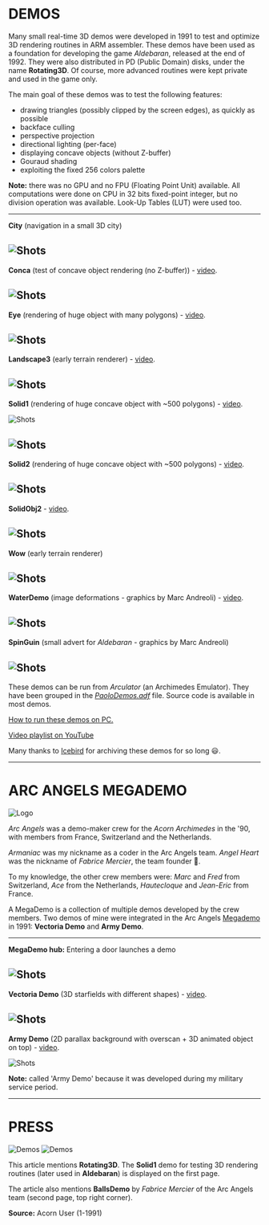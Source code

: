 # DEMOS

Many small real-time 3D demos were developed in 1991 to test and optimize 3D rendering routines in ARM assembler. These demos have been used as a foundation for developing the game _Aldebaran_, released at the end of 1992. They were also distributed in PD (Public Domain) disks, under the name **Rotating3D**. Of course, more advanced routines were kept private and used in the game only.

The main goal of these demos was to test the following features:

  - drawing triangles (possibly clipped by the screen edges), as quickly as possible
  - backface culling
  - perspective projection
  - directional lighting (per-face)
  - displaying concave objects (without Z-buffer)
  - Gouraud shading
  - exploiting the fixed 256 colors palette

**Note:** there was no GPU and no FPU (Floating Point Unit) available. All computations were done on CPU in 32 bits fixed-point integer, but no division operation was available. Look-Up Tables (LUT) were used too.

---
**City** (navigation in a small 3D city)

![Shots](screenshots/Rotating3D/City.jpg)
---
**Conca** (test of concave object rendering (no Z-buffer)) - [video](https://youtu.be/WynMQ5Mg4ns).

![Shots](screenshots/Rotating3D/Conca.jpg)
---
**Eye** (rendering of huge object with many polygons) - [video](https://youtu.be/wZWXxP8721M).

![Shots](screenshots/Rotating3D/Eye.jpg)
---
**Landscape3** (early terrain renderer) - [video](https://youtu.be/_cHsvOLis8U).

![Shots](screenshots/Rotating3D/Landscape3.jpg)
---
**Solid1** (rendering of huge concave object with ~500 polygons) - [video](https://youtu.be/GfaKjsNJI3c).

![Shots](screenshots/Rotating3D/Solid1.jpg)

![Shots](screenshots/Rotating3D/Solid1b.jpg)
---
**Solid2** (rendering of huge concave object with ~500 polygons) - [video](https://youtu.be/9sA5GOOiEIw).

![Shots](screenshots/Rotating3D/Solid2.jpg)
---
**SolidObj2** - [video](https://youtu.be/VcK_C9dsmUk).

![Shots](screenshots/Rotating3D/SolidObj2.jpg)
---
**Wow** (early terrain renderer)

![Shots](screenshots/Rotating3D/wow.jpg)
---
**WaterDemo** (image deformations - graphics by Marc Andreoli) - [video](https://youtu.be/PsEBNxQLHvE).

![Shots](screenshots/WaterDemo.jpg)
---
**SpinGuin** (small advert for _Aldebaran_ - graphics by Marc Andreoli)

![Shots](screenshots/SpinGuinDemo.jpg)
---

These demos can be run from _Arculator_ (an Archimedes Emulator). They have been grouped in the [_PaoloDemos.adf_](../../Demos/PaoloDemos.zip) file. Source code is available in most demos.

[How to run these demos on PC.](./README_HowTo.md)

[Video playlist on YouTube](https://www.youtube.com/playlist?list=PL_A5wPd6o7bN7TXDp6nEtpZL9q25Iq1Ra)

Many thanks to [Icebird](http://www.icebird.org/classics.html) for archiving these demos for so long :smiley:.

---

# ARC ANGELS MEGADEMO

![Logo](./ArcAngelsLogo.png)

_Arc Angels_ was a demo-maker crew for the _Acorn Archimedes_ in the '90, with members from France, Switzerland and the Netherlands.

_Armaniac_ was my nickname as a coder in the Arc Angels team. _Angel Heart_ was the nickname of _Fabrice Mercier_, the team founder :yellow_heart:.

To my knowledge, the other crew members were: _Marc_ and _Fred_ from Switzerland, _Ace_ from the Netherlands, _Hautecloque_ and _Jean-Eric_ from France.

A MegaDemo is a collection of multiple demos developed by the crew members. Two demos of mine were integrated in the Arc Angels [Megademo](../../Demos/MegaDemo.zip) in 1991: **Vectoria Demo** and **Army Demo**.

---
**MegaDemo hub:** Entering a door launches a demo

![Shots](screenshots/ArcAngelsMegaDemo/Door.jpg)
---
**Vectoria Demo** (3D starfields with different shapes) - [video](https://www.youtube.com/watch?v=oqrJ2RkgYAQ).

![Shots](screenshots/ArcAngelsMegaDemo/VectoriaDemo.jpg)
---
**Army Demo** (2D parallax background with overscan + 3D animated object on top) - [video](https://www.youtube.com/watch?v=dO2qttN-eqU).

![Shots](screenshots/ArcAngelsMegaDemo/ArmyDemo.jpg)

**Note:** called 'Army Demo' because it was developed during my military service period.

---

# PRESS

![Demos](Demos1.jpg)
![Demos](Demos2.jpg)

This article mentions **Rotating3D**. The **Solid1** demo for testing 3D rendering routines (later used in **Aldebaran**) is displayed on the first page.

The article also mentions **BallsDemo** by _Fabrice Mercier_ of the Arc Angels team (second page, top right corner).

**Source:** Acorn User (1-1991)
